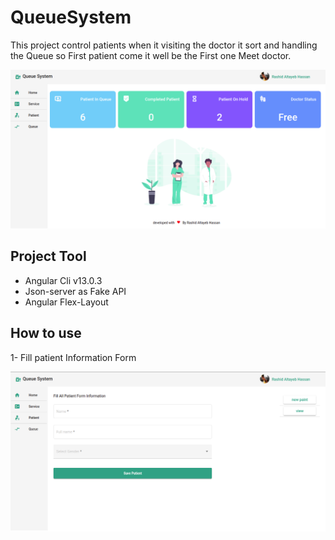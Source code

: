 # QueueSystem

This project control patients when it visiting the doctor it sort and handling the Queue so First patient come it well be the First one Meet doctor. 

![Rashid](https://github.com/rashidaltayeb/Queue-System/blob/main/src/assets/screenshot/HomePage.png)

## Project Tool

- Angular Cli v13.0.3
- Json-server as Fake API
- Angular Flex-Layout 

## How to use 
1- Fill patient Information Form

![Rashid](https://github.com/rashidaltayeb/Queue-System/blob/main/src/assets/screenshot/newPatient.png)


